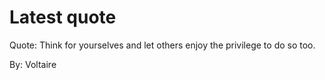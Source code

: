 # Latest quote 

Quote: Think for yourselves and let others enjoy the privilege to do so too. 

By: Voltaire